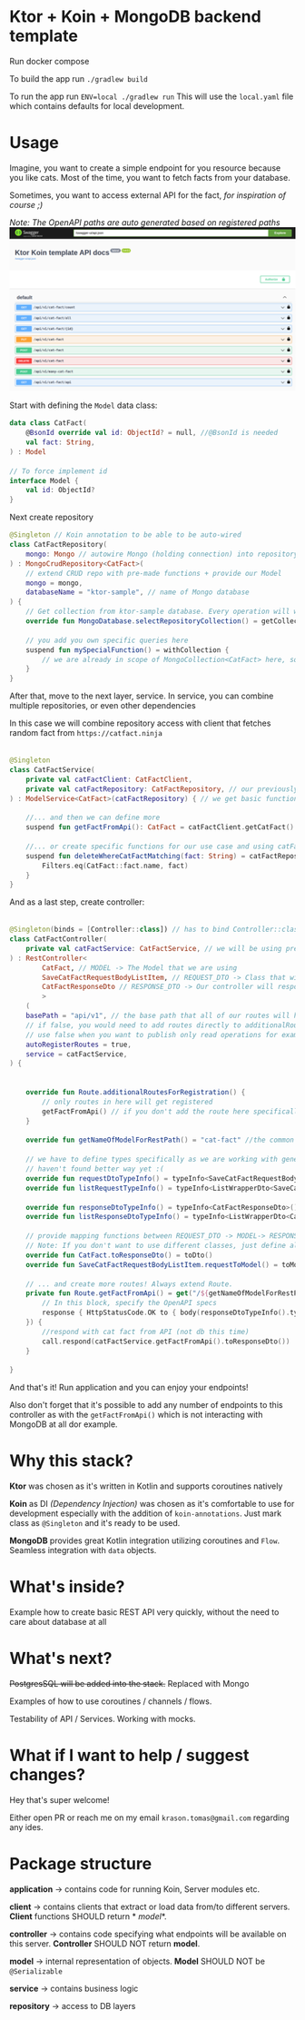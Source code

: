 # Ktor + Koin + MongoDB backend template

Run docker compose

To build the app run `./gradlew build`

To run the app run `ENV=local ./gradlew run` This will use the `local.yaml` file which contains defaults for local
development.

# Usage

Imagine, you want to create a simple endpoint for you resource because you like cats.
Most of the time, you want to fetch facts from your database.


Sometimes, you want to access external API for the fact, _for inspiration of course ;)_ 

_Note: The OpenAPI paths are auto generated based on registered paths_
![Swagger UI](./img/swagger-ui.png?raw=true "Optional Title")

Start with defining the `Model` data class:

```kotlin
data class CatFact(
    @BsonId override val id: ObjectId? = null, //@BsonId is needed
    val fact: String,
) : Model

// To force implement id
interface Model {
    val id: ObjectId?
}
```

Next create repository

```kotlin
@Singleton // Koin annotation to be able to be auto-wired
class CatFactRepository(
    mongo: Mongo // autowire Mongo (holding connection) into repository 
) : MongoCrudRepository<CatFact>(
    // extend CRUD repo with pre-made functions + provide our Model 
    mongo = mongo,
    databaseName = "ktor-sample", // name of Mongo database
) {
    // Get collection from ktor-sample database. Every operation will work on this collection
    override fun MongoDatabase.selectRepositoryCollection() = getCollection<CatFact>("cat-facts")

    // you add you own specific queries here
    suspend fun mySpecialFunction() = withCollection {
        // we are already in scope of MongoCollection<CatFact> here, so it's easy to work with
    }
}
```

After that, move to the next layer, service. In service, you can combine multiple repositories, 
or even other dependencies

In this case we will combine repository access with client that fetches random fact from `https://catfact.ninja`

```kotlin

@Singleton
class CatFactService(
    private val catFactClient: CatFactClient,
    private val catFactRepository: CatFactRepository, // our previously created repository
) : ModelService<CatFact>(catFactRepository) { // we get basic functions from abstract repository

    //... and then we can define more
    suspend fun getFactFromApi(): CatFact = catFactClient.getCatFact()

    //... or create specific functions for our use case and using catFactRepository directly 
    suspend fun deleteWhereCatFactMatching(fact: String) = catFactRepository.deleteWhere {
        Filters.eq(CatFact::fact.name, fact)
    }
}
```

And as a last step, create controller:

```kotlin

@Singleton(binds = [Controller::class]) // has to bind Controller::class in order to auto-create routes
class CatFactController(
    private val catFactService: CatFactService, // we will be using previously created cat sercive
) : RestController<
        CatFact, // MODEL -> The Model that we are using 
        SaveCatFactRequestBodyListItem, // REQUEST_DTO -> Class that will be treated as incoming JSON
        CatFactResponseDto // RESPONSE_DTO -> Our controller will respond with this class
        >
    (
    basePath = "api/v1", // the base path that all of our routes will have
    // if false, you would need to add routes directly to additionalRoutesForRegistration()
    // use false when you want to publish only read operations for example
    autoRegisterRoutes = true, 
    service = catFactService,
) {
        
        
    override fun Route.additionalRoutesForRegistration() {
        // only routes in here will get registered
        getFactFromApi() // if you don't add the route here specifically, it will NOT be registered!
    }

    override fun getNameOfModelForRestPath() = "cat-fact" //the common path after base path

    // we have to define types specifically as we are working with generics
    // haven't found better way yet :(
    override fun requestDtoTypeInfo() = typeInfo<SaveCatFactRequestBodyListItem>()
    override fun listRequestTypeInfo() = typeInfo<ListWrapperDto<SaveCatFactRequestBodyListItem>>()

    override fun responseDtoTypeInfo() = typeInfo<CatFactResponseDto>()
    override fun listResponseDtoTypeInfo() = typeInfo<ListWrapperDto<CatFactResponseDto>>()

    // provide mapping functions between REQUEST_DTO -> MODEL-> RESPONSE_DTO
    // Note: If you don't want to use different classes, just define all as CatFact
    override fun CatFact.toResponseDto() = toDto()
    override fun SaveCatFactRequestBodyListItem.requestToModel() = toModel()

    // ... and create more routes! Always extend Route. 
    private fun Route.getFactFromApi() = get("/${getNameOfModelForRestPath()}/api", {
        // In this block, specify the OpenAPI specs
        response { HttpStatusCode.OK to { body(responseDtoTypeInfo().type) } }
    }) {
        //respond with cat fact from API (not db this time)
        call.respond(catFactService.getFactFromApi().toResponseDto())
    }
    
}
```

And that's it! Run application and you can enjoy your endpoints!

Also don't forget that it's possible to add any number of endpoints to this controller as with the `getFactFromApi()`
which is not interacting with MongoDB at all dor example.

# Why this stack?

**Ktor** was chosen as it's written in Kotlin and supports coroutines natively

**Koin** as DI _(Dependency Injection)_ was chosen as it's comfortable to use for development
especially with the addition of `koin-annotations`. Just mark class as `@Singleton` and it's ready to be used.

**MongoDB** provides great Kotlin integration utilizing coroutines and `Flow`. Seamless integration with `data` objects.

# What's inside?

Example how to create basic REST API very quickly, without the need to care about database at all

# What's next?

~~PostgresSQL will be added into the stack.~~ Replaced with Mongo

Examples of how to use coroutines / channels / flows.

Testability of API / Services. Working with mocks.

# What if I want to help / suggest changes?

Hey that's super welcome!

Either open PR or reach me on my email `krason.tomas@gmail.com` regarding any ides.

# Package structure

**application** -> contains code for running Koin, Server modules etc.

**client** -> contains clients that extract or load data from/to different servers. **Client** functions SHOULD return *
*model**.

**controller** -> contains code specifying what endpoints will be available on this server. **Controller** SHOULD NOT
return **model**.

**model** -> internal representation of objects. **Model** SHOULD NOT be `@Serializable`

**service** -> contains business logic

**repository** -> access to DB layers